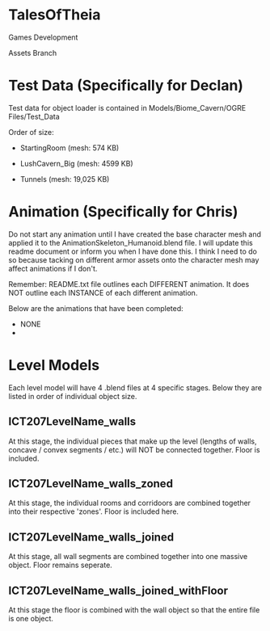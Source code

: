 TalesOfTheia
============

Games Development

Assets Branch

Test Data (Specifically for Declan)
============
Test data for object loader is contained in Models/Biome_Cavern/OGRE Files/Test_Data

Order of size:

  * StartingRoom (mesh: 574 KB)

  * LushCavern_Big (mesh: 4599 KB)

  * Tunnels (mesh: 19,025 KB)

Animation (Specifically for Chris)
============

Do not start any animation until I have created the base character mesh and applied it to the AnimationSkeleton_Humanoid.blend file. I will update this readme document or inform you when I have done this. I think I need to do so because tacking on different armor assets onto the character mesh may affect animations if I don't.

Remember: README.txt file outlines each DIFFERENT animation. It does NOT outline each INSTANCE of each different animation.

Below are the animations that have been completed:

* NONE
* 

Level Models
============

Each level model will have 4 .blend files at 4 specific stages. Below they are listed in order of individual object size.

ICT207LevelName_walls
---------------------

   At this stage, the individual pieces that make up the level (lengths of walls, concave / convex segments / etc.) will NOT be connected together. Floor is included.

ICT207LevelName_walls_zoned
---------------------------

   At this stage, the individual rooms and corridoors are combined together into their respective 'zones'. Floor is included here.

ICT207LevelName_walls_joined
----------------------------

   At this stage, all wall segments are combined together into one massive object. Floor remains seperate.

ICT207LevelName_walls_joined_withFloor
--------------------------------------

   At this stage the floor is combined with the wall object so that the entire file is one object.
